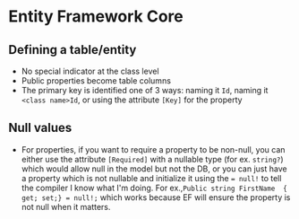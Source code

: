 # Entity Framework Core

## Defining a table/entity
- No special indicator at the class level
- Public properties become table columns
- The primary key is identified one of 3 ways: naming it `Id`,
  naming it `<class name>Id`, or using the attribute `[Key]` for the property

## Null values
- For properties, if you want to require a property to be non-null, you can
  either use the attribute `[Required]` with a nullable type (for ex. `string?`)
  which would allow null in the model but not the DB, or you can just have
  a property which is not nullable and initialize it using the `= null!` to 
  tell the compiler I know what I'm doing. For ex.,`Public string FirstName 
  { get; set;} = null!;` which works because EF will ensure the property is not
  null when it matters.